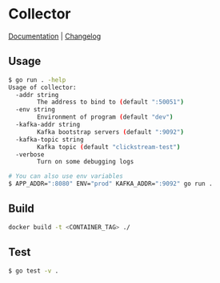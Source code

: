 # Collector

<p align="left">
    <a href="/docs/services/clickstream/collector/index.md">Documentation</a> |
    <a href="./CHANGELOG.md">Changelog</a>
</p>

## Usage
```sh
$ go run . -help
Usage of collector:
  -addr string
        The address to bind to (default ":50051")
  -env string
        Environment of program (default "dev")
  -kafka-addr string
        Kafka bootstrap servers (default ":9092")
  -kafka-topic string
        Kafka topic (default "clickstream-test")
  -verbose
        Turn on some debugging logs

# You can also use env variables
$ APP_ADDR=":8080" ENV="prod" KAFKA_ADDR=":9092" go run .
```

## Build
```sh
docker build -t <CONTAINER_TAG> ./
```

## Test
```sh
$ go test -v .
```
